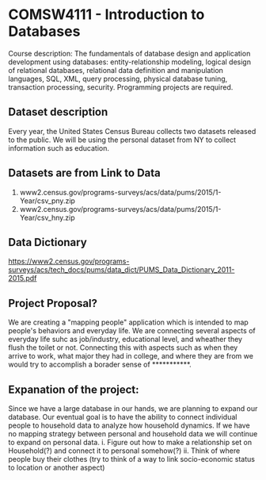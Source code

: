 # COMSW4111 - Introduction to Databases
Course description: The fundamentals of database design and application development using databases: entity-relationship modeling, logical design of relational databases, relational data definition and manipulation languages, SQL, XML, query processing, physical database tuning, transaction processing, security. Programming projects are required.

## Dataset description
Every year, the United States Census Bureau collects two datasets released to the public. We will be using the personal dataset from NY to collect information such as education.  

## Datasets are from Link to Data 
1. www2.census.gov/programs-surveys/acs/data/pums/2015/1-Year/csv_pny.zip
2. www2.census.gov/programs-surveys/acs/data/pums/2015/1-Year/csv_hny.zip

## Data Dictionary
https://www2.census.gov/programs-surveys/acs/tech_docs/pums/data_dict/PUMS_Data_Dictionary_2011-2015.pdf

## Project Proposal?
  We are creating a "mapping people" application which is intended to map people's behaviors and everyday life. We are connecting several aspects of everyday life suhc as job/industry, educational level, and wheather they flush the toilet or not. Connecting this with aspects such as when they arrive to work, what major they had in college, and where they are from we would try to accomplish a borader sense of ***********.

## Expanation of the project:
  Since we have a large database in our hands, we are planning to expand our database. Our eventual goal is to have the ability to connect individual people to household data to analyze how household dynamics. If we have no mapping strategy between personal and household data we will continue to expand on personal data.
     i. Figure out how to make a relationship set on Household(?) and connect it to personal somehow(?)
     ii. Think of where people buy their clothes (try to think of a way to link socio-economic status to location or another aspect) 


